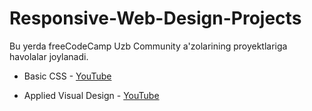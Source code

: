 # Responsive-Web-Design-Projects

Bu yerda freeCodeCamp Uzb Community a'zolarining proyektlariga havolalar joylanadi.

 - Basic CSS - [YouTube](https://www.youtube.com/watch?v=2engwFeWZoA)
   
 - Applied Visual Design - [YouTube]()
